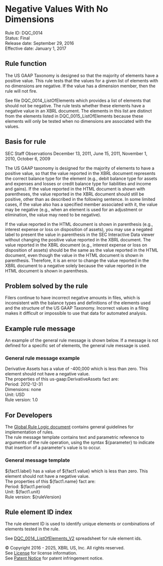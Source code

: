 # Negative Values With No Dimensions
Rule ID: DQC_0014  
Status:  Final  
Release date: September 29, 2016  
Effective date: January 1, 2017

## Rule function
The US GAAP Taxonomy is designed so that the majority of elements have a positive value. This rule tests that the values for a given list of elements with no dimensions are negative.  If the value has a dimension member, then the rule will not fire.  

See file DQC_0014_ListOfElements which provides a list of elements that should not be negative. The rule tests whether these elements have a negative value in an XBRL document. The elements in this list are distinct from the elements listed in DQC_0015_ListOfElements because these elements will only be tested when no dimensions are associated with the values.  

## Basis for rule  
SEC Staff Observations December 13, 2011, June 15, 2011, November 1, 2010, October 6, 2009

The US GAAP taxonomy is designed for the majority of elements to have a positive value, so that the value reported in the XBRL document represents the correct balance type for the element (e.g., debit balance type for assets and expenses and losses or credit balance type for liabilities and income and gains). If the value reported in the HTML document is shown with parentheses, the value reported in the XBRL document should still be positive, other than as described in the following sentence. In some limited cases, if the value also has a specified member associated with it, the value may be negative (e.g., when an element is used for an adjustment or elimination, the value may need to be negative).  

If the value reported in the HTML document is shown in parenthesis (e.g., interest expense or loss on disposition of assets), you may use a negated label to present the value in parenthesis in the SEC Interactive Data viewer without changing the positive value reported in the XBRL document. The value reported in the XBRL document (e.g., interest expense or loss on disposition of assets) should be the same as the value reported in the HTML document, even though the value in the HTML document is shown in parenthesis. Therefore, it is an error to change the value reported in the XBRL document to a negative solely because the value reported in the HTML document is shown in parenthesis.  

## Problem solved by the rule
Filers continue to have incorrect negative amounts in files, which is inconsistent with the balance types and definitions of the elements used and the structure of the US GAAP Taxonomy. Incorrect values in a filing makes it difficult or impossible to use that data for automated analysis.  

## Example rule message
An example of the general rule message is shown below. If a message is not defined for a specific set of elements, the general rule message is used.  
### General rule message example
Derivative Assets has a value of -400,000 which is less than zero. This element should not have a negative value.  
The properties of this us-gaap:DerivativeAssets fact are:  
Period: 2012-12-31  
Dimensions: none  
Unit: USD  
Rule version: 1.0
## For Developers
The [Global Rule Logic document](https://github.com/DataQualityCommittee/dqc_us_rules/blob/master/docs/GlobalRuleLogic.md) contains general guidelines for implementation of rules.  
The rule message template contains text and parametric reference to arguments of the rule operation, using the syntax ${parameter} to indicate that insertion of a parameter's value is to occur.  
### General message template
${fact1.label} has a value of ${fact1.value} which is less than zero. This element should not have a negative value.  
The properties of this ${fact1.name} fact are:  
Period: ${fact1.period}  
Unit: ${fact1.unit}  
Rule version: ${ruleVersion}
## Rule element ID index
The rule element ID is used to identify unique elements or combinations of elements tested in the rule. 

See [DQC_0014_ListOfElements_V2](https://github.com/DataQualityCommittee/dqc_us_rules/blob/master/docs/DQC_US_0014/DQC_0014_ListOfElements_V2.xlsx?raw=true) spreadsheet for rule element ids.  

© Copyright 2016 - 2025, XBRL US, Inc. All rights reserved.   
See [License](https://xbrl.us/dqc-license) for license information.  
See [Patent Notice](https://xbrl.us/dqc-patent) for patent infringement notice.  
